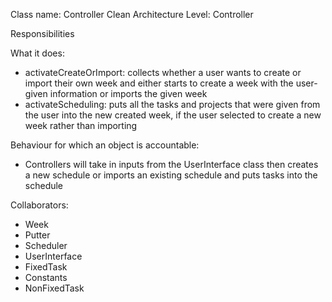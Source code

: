 Class name: Controller
Clean Architecture Level: Controller

Responsibilities

What it does: 
* activateCreateOrImport: collects whether a user wants to create or import their own week and either starts to create a week with the user-given information or imports the given week
* activateScheduling: puts all the tasks and projects that were given from the user into the new created week, if the user selected to create a new week rather than importing

Behaviour for which an object is accountable:
* Controllers will take in inputs from the UserInterface class then creates a new schedule or imports an existing schedule and puts tasks into the schedule

Collaborators:
* Week
* Putter
* Scheduler
* UserInterface
* FixedTask
* Constants
* NonFixedTask